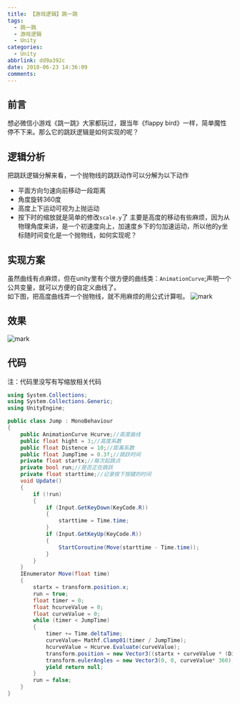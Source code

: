```yaml
---
title: 【游戏逻辑】跳一跳
tags:
  - 跳一跳
  - 游戏逻辑
  - Unity
categories:
  - Unity
abbrlink: dd9a392c
date: 2018-06-23 14:36:09
comments:
---
```


## 前言 
想必微信小游戏《跳一跳》大家都玩过，跟当年《flappy bird》一样，简单魔性停不下来。那么它的跳跃逻辑是如何实现的呢？ 
 <!-- more -->
## 逻辑分析
把跳跃逻辑分解来看，一个抛物线的跳跃动作可以分解为以下动作
* 平面方向匀速向前移动一段距离
* 角度旋转360度
* 高度上下运动可视为上抛运动  
* 按下时的缩放就是简单的修改`scale.y`了
主要是高度的移动有些麻烦，因为从物理角度来讲，是一个初速度向上，加速度乡下的匀加速运动，所以他的y坐标随时间变化是一个抛物线，如何实现呢？
## 实现方案  
虽然曲线有点麻烦，但在unity里有个很方便的曲线类：`AnimationCurve`;声明一个公共变量，就可以方便的自定义曲线了。  
如下图，把高度曲线弄一个抛物线，就不用麻烦的用公式计算啦。
![mark](/../../Photos/180623/aCAcD3CGHf.png)
## 效果
![mark](/../../Photos/180623/d4Dc6GdBIj.gif)

## 代码
注：代码里没写有写缩放相关代码
``` C#
using System.Collections;
using System.Collections.Generic;
using UnityEngine;

public class Jump : MonoBehaviour
{
    public AnimationCurve Hcurve;//高度曲线
    public float hight = 3;//高度系数
    public float Distence = 10;//距离系数
    public float JumpTime = 0.3f;//跳跃时间
    private float startx;//每次起跳点
    private bool run;//是否正在跳跃
    private float starttime;//记录按下按键的时间
    void Update()
    {
        if (!run)
        {
            if (Input.GetKeyDown(KeyCode.R))
            {
                starttime = Time.time;
            }
            if (Input.GetKeyUp(KeyCode.R))
            {
                StartCoroutine(Move(starttime - Time.time));
            }
        }
    }
    IEnumerator Move(float time)
    {
        startx = transform.position.x;
        run = true;
        float timer = 0;
        float hcurveValue = 0;
        float curveValue = 0;
        while (timer < JumpTime)
        {
            timer += Time.deltaTime;
			curveValue= Mathf.Clamp01(timer / JumpTime);
            hcurveValue = Hcurve.Evaluate(curveValue);
            transform.position = new Vector3((startx + curveValue * (Distence * time)), hcurveValue * hight, 0);
            transform.eulerAngles = new Vector3(0, 0, curveValue* 360);
            yield return null;
        }
        run = false;
    }
}
```